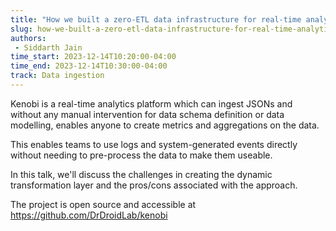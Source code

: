 ```yaml
---
title: "How we built a zero-ETL data infrastructure for real-time analytics"
slug: how-we-built-a-zero-etl-data-infrastructure-for-real-time-analytics
authors:
 - Siddarth Jain
time_start: 2023-12-14T10:20:00-04:00
time_end: 2023-12-14T10:30:00-04:00
track: Data ingestion
---
```


Kenobi is a real-time analytics platform which can ingest JSONs and without any manual intervention for data schema definition or data modelling, enables anyone to create metrics and aggregations on the data.
 
 
 
 This enables teams to use logs and system-generated events directly without needing to pre-process the data to make them useable.
 
 
 
 In this talk, we'll discuss the challenges in creating the dynamic transformation layer and the pros/cons associated with the approach.
 
 
 
 The project is open source and accessible at https://github.com/DrDroidLab/kenobi